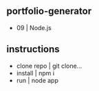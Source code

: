 ## portfolio-generator
* 09 | Node.js

## instructions
*   clone repo  |   git clone...
*   install |   npm i
*   run | node app


<!-- MOCK DATA START
    const mockData = {...};
    const pageHTML = generatePage(mockData);
    fs.writeFile('./index.html', pageHTML, err => {
        if (err) throw new Error(err);
        console.log('index.html populated with mockData');
    });
MOCK DATA END -->